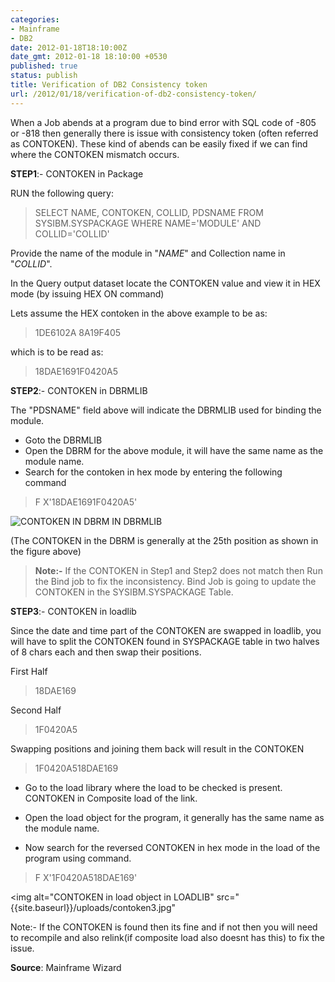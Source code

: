 ```yaml
---
categories:
- Mainframe
- DB2
date: 2012-01-18T18:10:00Z
date_gmt: 2012-01-18 18:10:00 +0530
published: true
status: publish
title: Verification of DB2 Consistency token
url: /2012/01/18/verification-of-db2-consistency-token/
---
```


When a Job abends at a program due to bind error with SQL code of -805 or -818 then generally there is issue with consistency token (often referred as CONTOKEN). These kind of abends can be easily fixed if we can find where the CONTOKEN mismatch occurs.

**STEP1**:- CONTOKEN in Package

RUN the following query:

>SELECT NAME, CONTOKEN, COLLID, PDSNAME FROM SYSIBM.SYSPACKAGE
>WHERE NAME='MODULE'
>AND COLLID='COLLID'

Provide the name of the module in "*NAME*" and Collection name in "*COLLID*".

In the Query output dataset locate the CONTOKEN value and view it in HEX mode (by issuing HEX ON command)

Lets assume the HEX contoken in the above example to be as:

>1DE6102A
>8A19F405

which is to be read as:
> 18DAE1691F0420A5

**STEP2**:- CONTOKEN in DBRMLIB

The "PDSNAME" field above will indicate the DBRMLIB used for binding the module.

- Goto the DBRMLIB
- Open the DBRM for the above module, it will have the same name as the module name.
- Search for the contoken in hex mode by entering the following command

> F X'18DAE1691F0420A5'

<img alt="CONTOKEN IN DBRM IN DBRMLIB" src="{{site.baseurl}}/uploads/contoken2.JPG">

(The CONTOKEN in the DBRM is generally at the 25th position as shown in the figure above)

>**Note:-**
>     If the CONTOKEN in Step1 and Step2 does not match then Run the Bind job to fix the inconsistency. Bind Job is going  to update the CONTOKEN in the SYSIBM.SYSPACKAGE Table.

**STEP3**:- CONTOKEN in loadlib

Since the date and time part of the CONTOKEN are swapped in loadlib, you will have to split the CONTOKEN found in SYSPACKAGE table in two halves of 8 chars each and then swap their positions.

First Half
>18DAE169

Second Half
>1F0420A5

Swapping positions and joining them back will result in the CONTOKEN

>1F0420A518DAE169

- Go to the load library where the load to be checked is present. CONTOKEN in Composite load of the link.

- Open the load object for the program, it generally has the same name as the module name.

- Now search for the reversed CONTOKEN in hex mode in the load of the program using command.

>F X'1F0420A518DAE169'

<img alt="CONTOKEN in load object in LOADLIB" src="{{site.baseurl}}/uploads/contoken3.jpg"

Note:- If the CONTOKEN is found then its fine and if not then you will need to recompile and also relink(if composite load also doesnt has this) to fix the issue.

**Source**: Mainframe Wizard
